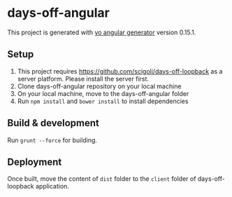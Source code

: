 # days-off-angular

This project is generated with [yo angular generator](https://github.com/yeoman/generator-angular)
version 0.15.1.

## Setup
1. This project requires https://github.com/scigoli/days-off-loopback as a server platform. Please install the server first.
2. Clone days-off-angular repository on your local machine
3. On your local machine, move to the days-off-angular folder
4. Run `npm install` and `bower install` to install dependencies

## Build & development
Run `grunt --force` for building.

## Deployment
Once built, move the content of `dist` folder to the `client` folder of days-off-loopback application.
